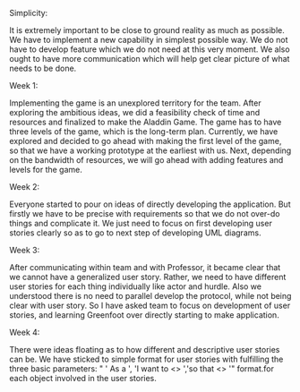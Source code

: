 Simplicity:

It is extremely important to be close to ground reality as much as possible. We have to implement a new capability in simplest possible way. We do not have to develop feature which we do not need at this very moment. We also ought to have more communication which will help get clear picture of what needs to be done.

Week 1:

Implementing the game is an unexplored territory for the team. After exploring the ambitious ideas, we did a feasibility check of time and resources and finalized to make the Aladdin Game. The game has to have three levels of the game, which is the long-term plan. Currently, we have explored and decided to go ahead with making the first level of the game, so that we have a working prototype at the earliest with us. Next, depending on the bandwidth of resources, we will go ahead with adding features and levels for the game.

Week 2:

Everyone started to pour on ideas of directly developing the application. But firstly we have to be precise with requirements so that we do not over-do things and complicate it. We just need to focus on first developing user stories clearly so as to go to next step of developing UML diagrams.


Week 3:

After communicating within team and with Professor, it became clear that we cannot have a generalized user story. Rather, we need to have different user stories for each thing individually like actor and hurdle. Also we understood there is no need to parallel develop the protocol, while not being clear with user story. So I have asked team to focus on development of user stories, and learning Greenfoot over directly starting to make application.

Week 4:

There were ideas floating as to how different and descriptive user stories can be. We have sticked to simple format for user stories with fulfilling the three basic parameters: " ' As a <user>', 'I want to <> ','so that <> '" format.for each object involved in the user stories.